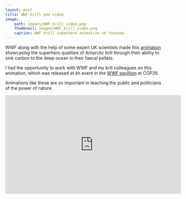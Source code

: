 ```yaml
---
layout: post
title: WWF krill poo video
image: 
    path: images/WWF_krill_video.png
    thumbnail: images/WWF_krill_video.png
    caption: WWF krill superhero animation on Youtube
---
```


WWF along with the help of some expert UK scientists made this [animation](https://www.youtube.com/watch?v=km0GAPvQLBc&t=1s) showcasing the superhero qualities of Antarctic krill through their ability to sink carbon to the deep ocean in their faecal pellets. 

I had the opportunity to work with WWF and my krill colleagues on this animation, which was released at an event in the [WWF paviliion](https://wwf.panda.org/discover/our_focus/climate_and_energy_practice/cop26/) at COP26.  

Animations like these are so important in teaching the public and politicians of the power of nature.

<iframe width="560" height="315" src="https://www.youtube.com/embed/km0GAPvQLBc" title="YouTube video player" frameborder="0" allow="accelerometer; autoplay; clipboard-write; encrypted-media; gyroscope; picture-in-picture" allowfullscreen></iframe>
